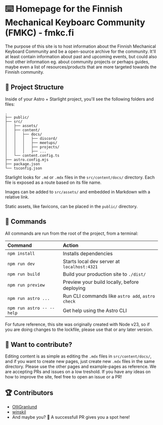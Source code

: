 # ⌨️ Homepage for the Finnish Mechanical Keyboarc Community (FMKC) - fmkc.fi

The purpose of this site is to host information about the Finnish Mechanical Keyboard Community and be a open-source archive for the community. It'll at least contain information about past and upcoming events, but could also host other information eg. about community projects or perhaps guides, maybe even a list of resources/products that are more targeted towards the Finnish community.

## 🚀 Project Structure

Inside of your Astro + Starlight project, you'll see the following folders and files:

```
.
├── public/
├── src/
│   ├── assets/
│   ├── content/
│   │   ├── docs/
│   │   │   ├── discord/
│   │   │   ├── meetups/
│   │   │   ├── projects/
│   │   │   ├── ...
│   └── content.config.ts
├── astro.config.mjs
├── package.json
└── tsconfig.json
```

Starlight looks for `.md` or `.mdx` files in the `src/content/docs/` directory. Each file is exposed as a route based on its file name.

Images can be added to `src/assets/` and embedded in Markdown with a relative link.

Static assets, like favicons, can be placed in the `public/` directory.

## 🧞 Commands

All commands are run from the root of the project, from a terminal:

| Command                   | Action                                           |
| :------------------------ | :----------------------------------------------- |
| `npm install`             | Installs dependencies                            |
| `npm run dev`             | Starts local dev server at `localhost:4321`      |
| `npm run build`           | Build your production site to `./dist/`          |
| `npm run preview`         | Preview your build locally, before deploying     |
| `npm run astro ...`       | Run CLI commands like `astro add`, `astro check` |
| `npm run astro -- --help` | Get help using the Astro CLI                     |

For future reference, this site was originally created with Node v23, so if you are doing changes to the lockfile, please use that or any later version.

## 👀 Want to contribute?

Editing content is as simple as editing the `.mdx` files in `src/content/docs/`, and if you want to create new pages, just create new `.mdx` files in the same directory. Please use the other pages and example-pages as reference. We are accepting PRs and issues on a low treshold. If you have any ideas on how to improve the site, feel free to open an issue or a PR!

## 🏆 Contributors

- [OlliGranlund](https://olli.works)
- [winskil](https://github.com/winskil)
- And maybe you? 👀 A successfull PR gives you a spot here!
